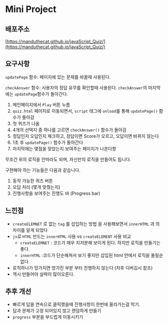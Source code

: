 # Mini Project
## 배포주소
[https://manduthecat.github.io/javaScript_Quiz/](https://manduthecat.github.io/javaScript_Quiz/)
## 요구사항

`updatePage` 함수: 페이지에 있는 문제를 바꿀때 사용된다.

`checkAnswer` 함수: 사용자의 정답 유무를 확인할때 사용된다. `checkAnswer`의 마지막에는 `updatePage`함수가 돌아간다.

1. 메인페이지에서 `Play` 버튼 누름
2. `quiz.html` 페이지로 이동되면서, `script` 태그에 `onload`를 통해 `updatePage()` 함수가 돌아감
3. 첫 퀴즈가 나옴
4. 4개의 선택지 중 하나를 고르면 `checkAnswer()` 함수가 돌아감
5. 정답인지 오답인지 체크하고, 정답이면 Score가 오르고, 오답이면 바뀌지 않는다
6. 1초 후 `updatePage()` 함수가 돌아간다
7. 마지막에는 몇점을 맞았는지 보여주는 페이지가 나온다항

무조건 위의 로직을 안따라도 되며, 자신만의 로직을 만들어도 됩니다.

구현해야 하는 기능들은 다음과 같습니다.

1. 동작 가능한 퀴즈 버튼
2. 오답 처리 (몇개 맞췄는지)
3. 진행사항을 보여주는 진행도 바 (Progress bar)
## 느낀점
* `createELEMNET` 로 없는 `tag` 를 삽입하는 방법 을 사용해보면서 `innerHTML` 과 의 차이를 알게 되었다
* `js`로 `HTML` 만드는 `innerHTML` 사용 vs `createELEMENT` 사용 비교
	* `createELEMNET` : 코드가 매우 지저분해 보이게 된다. 하지만 로직을 만들기는 좋다.
	* `innerHTML` :코드가 단순해져서 보기 좋지만 삽입된 html 안에서 로직을 돌릴순 없다.
* 로직하나가 망가지면 망가진 부분 부터 진행하지 않는다 (차후 디버깅시 참조)
* 역시 만들어야 실력이 많이오른다.

## 추후 개선
* 빠르게 답을 연속으로 클릭했을때 진행사항이 한번에 올라가는걸 막기.
* 답과 문제가 고정 되어있지 않고 랜덤하게 만들기
* `progress` 부분을 부드럽게 이동시키기

